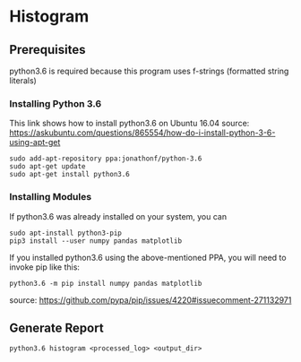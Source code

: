 Histogram
=========


Prerequisites
-------------

python3.6 is required because this program uses f-strings (formatted string literals)


### Installing Python 3.6

This link shows how to install python3.6 on Ubuntu 16.04
source: https://askubuntu.com/questions/865554/how-do-i-install-python-3-6-using-apt-get

    sudo add-apt-repository ppa:jonathonf/python-3.6
    sudo apt-get update
    sudo apt-get install python3.6

### Installing Modules

If python3.6 was already installed on your system, you can

    sudo apt-install python3-pip
    pip3 install --user numpy pandas matplotlib

If you installed python3.6 using the above-mentioned PPA,
you will need to invoke pip like this:

    python3.6 -m pip install numpy pandas matplotlib

source: https://github.com/pypa/pip/issues/4220#issuecomment-271132971


Generate Report
---------------

    python3.6 histogram <processed_log> <output_dir>
